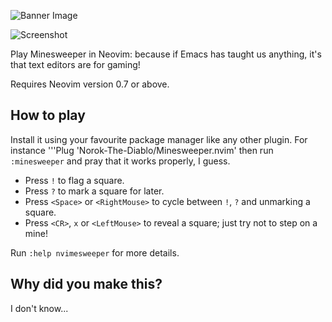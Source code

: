 ![Banner Image](./media/nvimesweeper.png)

![Screenshot](./media/screenshot.png)

Play Minesweeper in Neovim: because if Emacs has taught us anything, it's that
text editors are for gaming!

Requires Neovim version 0.7 or above.
## How to play

Install it using your favourite package manager like any other plugin. For instance '''Plug 'Norok-The-Diablo/Minesweeper.nvim' then run
`:minesweeper` and pray that it works properly, I guess.

- Press `!` to flag a square.
- Press `?` to mark a square for later.
- Press `<Space>` or `<RightMouse>` to cycle between `!`, `?` and unmarking a
  square.
- Press `<CR>`, `x` or `<LeftMouse>` to reveal a square; just try not to step on
  a mine!

Run `:help nvimesweeper` for more details.

## Why did you make this?

I don't know...
